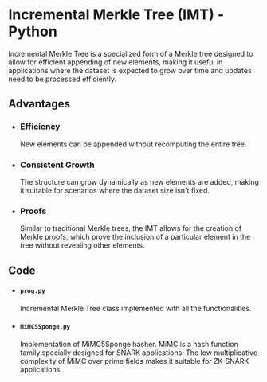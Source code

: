 # Incremental Merkle Tree (IMT) - Python

Incremental Merkle Tree is a specialized form of a Merkle tree designed to allow for efficient appending of new elements, making it useful in applications where the dataset is expected to grow over time and updates need to be processed efficiently.

## Advantages

- ### Efficiency
    New elements can be appended without recomputing the entire tree.
- ### Consistent Growth
    The structure can grow dynamically as new elements are added, making it suitable for scenarios where the dataset size isn't fixed.
- ### Proofs
    Similar to traditional Merkle trees, the IMT allows for the creation of Merkle proofs, which prove the inclusion of a particular element in the tree without revealing other elements.

## Code

- #### `prog.py`
    Incremental Merkle Tree class implemented with all the functionalities.
- #### `MiMC5Sponge.py`
    Implementation of MiMC5Sponge hasher. MiMC is a hash function family specially designed for SNARK applications. The low multiplicative complexity of MiMC over prime fields makes it suitable for ZK-SNARK applications
